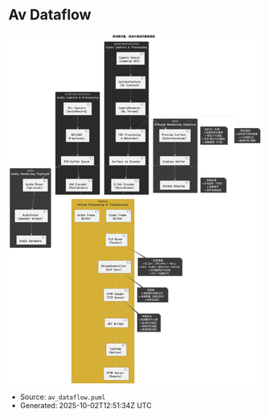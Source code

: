 # Av Dataflow

![Av Dataflow](./av_dataflow.png)

- Source: `av_dataflow.puml`
- Generated: 2025-10-02T12:51:34Z UTC
